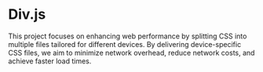 # Div.js
This project focuses on enhancing web performance by splitting CSS into multiple files tailored for different devices. By delivering device-specific CSS files, we aim to minimize network overhead, reduce network costs, and achieve faster load times.

